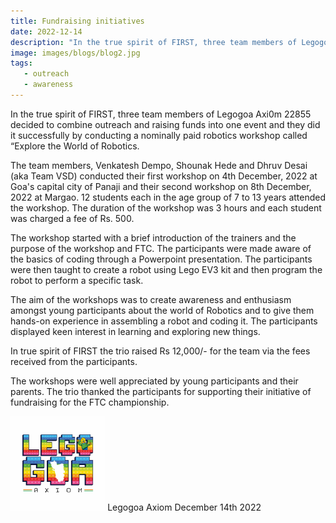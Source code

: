 ```yaml
---
title: Fundraising initiatives
date: 2022-12-14
description: "In the true spirit of FIRST, three team members of Legogoa Axi0m 22855 decided to combine outreach and raising .."
image: images/blogs/blog2.jpg
tags:
   - outreach
   - awareness 
---
```


In the true spirit of FIRST, three team members of Legogoa Axi0m 22855 decided to combine outreach and raising funds into one event and they did it successfully by conducting a nominally paid robotics workshop called “Explore the World of Robotics. 

The team members, Venkatesh Dempo, Shounak Hede and Dhruv Desai (aka Team VSD) conducted their first workshop on 4th December, 2022 at Goa's capital city of Panaji and their second workshop on 8th December, 2022 at Margao. 12 students each in the age group of 7 to 13 years attended the workshop. The duration of the workshop was 3 hours and each student was charged a fee of Rs. 500. 

The workshop started with a brief introduction of the trainers and the purpose of the workshop and FTC. The participants were made aware of the basics of coding through a Powerpoint presentation. The participants were then taught to create a robot using Lego EV3 kit and then program the robot to perform a specific task.

The aim of the workshops was to create awareness and enthusiasm amongst young participants about the world of Robotics and to give them hands-on experience in assembling a robot and coding it. The participants displayed keen interest in learning and exploring new things.

In true spirit of FIRST the trio raised Rs 12,000/- for the team via the fees received from the participants.

The workshops were well appreciated by young participants and their parents. The trio thanked the participants for supporting their initiative of fundraising for the FTC championship.

<div class="author">
<img width="30%" class="author-image" src="/images/logo.png"/>
  <span class="author-name">Legogoa Axiom</span>
  <span class="author-divider"></span>
  <span class="author-date">December 14th 2022</span>
</div>